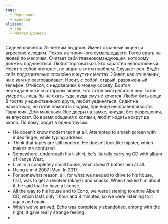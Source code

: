 ```yaml
---
tags:
  - Персонажи
  - Бронсон
aliases:
  - Сид
  - Мистер Бронсон
---
```

Сидней является 25-летним выдром. Имеет странный акцент и агрессию к людям. Похож на типичного сумасшедшего. Готов орать на людей по мелочам. Считает себя главнокомандующим, которому должны подчиняться. Любит торговаться.
Его характер непостоянный. Носит с собой пистолет, не видит в этом проблем. Слушает реп. Ведёт себя подозрительно спокойно в жутких местах. Живёт, как отшельник, ни с кем не разговаривает. Носит, с собой, старый, разряженный телефон.
Отнёсся, с недоверием к моему соседу. Боится неожиданности со стороны людей, что готов выстрелить в них. Готов умереть, лишь бы не ехать туда, куда ему не хочется. Любит бить вещи. В гостях у единственного друга, любит уединяться. 
Сидит на наркотиках, но готов помогать людям, при виде несправедливости. Параноик. Дом маленьки. Все двери на замке, никуда, без разрешения, не впускает. Во время общения с копами, любит ходить вокруг да около. По дому, ходит в одних трусах.


- He doesn't know modern tech at all. Attempted to smash screen with index finger, while typing address.
- Think that tapes are still modern. He doesn't look like hipster, which makes me confused.
- Somewhere, underneath his t-shirt, he's literally carrying CD with album of Kanye West.
- Live in a completely small house, what doesn't bother him at all.
- Using a mid 2007 iMac. In 2017.
- For somewhat reason, all, for what we needed to drive to his house, first, was to get a revolver (okay?) and snacks. When I asked him about it, he said that he have a license.
- All the way to his house and to Echo, we were listening to entire Album CD, which lasts only 1 hour and 8 minutes, so we were listening to it again and again.
- When we've arrived, Echo was completely abandoned, among with the night, it gave really strange feeling.
- 